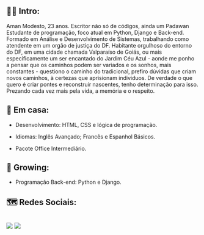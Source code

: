 🧚‍♂️ Intro:
-
Aman Modesto, 23 anos. Escritor não só de códigos, ainda um Padawan Estudante de programação, foco atual em Python, Django e Back-end. Formado em Análise e Desenvolvimento de Sistemas, trabalhando como atendente em um orgão de justiça do DF. Habitante orgulhoso do entorno do DF, em uma cidade chamada Valparaíso de Goiás, ou mais especificamente um ser encantado do Jardim Céu Azul - aonde me ponho a pensar que os caminhos podem ser variados e os sonhos, mais constantes - questiono o caminho do tradicional, prefiro dúvidas que criam novos caminhos, à certezas que aprisionam individuos. De verdade o que quero é criar pontes e reconstruir nascentes, tenho determinação para isso. Prezando cada vez mais pela vida, a memória e o respeito. 

:house_with_garden: Em casa:
-
- Desenvolvimento: HTML, CSS e lógica de programação.

- Idiomas: Inglês Avançado; Francês e Espanhol Básicos.

- Pacote Office Intermediário.

🌱 Growing:
-
- Programação Back-end: Python e Django.

🗺️ Redes Sociais:
-
[<img src= "https://img.shields.io/badge/amanda_velozo2@hotmail.com-0078D4?style=for-the-badge&logo=microsoft-outlook&logoColor=white"/>](mailto:"amanda_velozo2@hotmail.com") 
[<img src="https://img.shields.io/badge/linkedin-%230077B5.svg?&style=for-the-badge&logo=linkedin&logoColor=white" />](https://www.linkedin.com/in/amanda-modesto-196a161b7/)
-

<!---
AMND22/AMND22 is a ✨ special ✨ repository because its `README.md` (this file) appears on your GitHub profile.
You can click the Preview link to take a look at your changes.
--->
